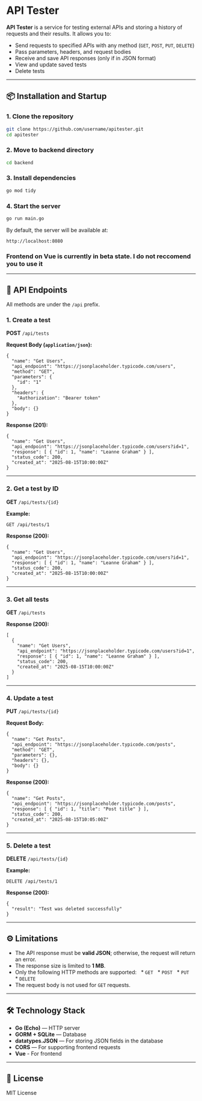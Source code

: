 # API Tester

**API Tester** is a service for testing external APIs and storing a history of requests and their results.
It allows you to:

  * Send requests to specified APIs with any method (`GET`, `POST`, `PUT`, `DELETE`)
  * Pass parameters, headers, and request bodies
  * Receive and save API responses (only if in JSON format)
  * View and update saved tests
  * Delete tests

-----

## 📦 Installation and Startup

### 1\. Clone the repository

```bash
git clone https://github.com/username/apitester.git
cd apitester
```

### 2\. Move to backend directory
```bash
cd backend
```

### 3\. Install dependencies

```bash
go mod tidy
```

### 4\. Start the server

```bash
go run main.go
```

By default, the server will be available at:

```
http://localhost:8080
```

### Frontend on Vue is currently in beta state. I do not reccomend you to use it

-----

## 📡 API Endpoints

All methods are under the `/api` prefix.

### 1\. Create a test

**POST** `/api/tests`

**Request Body (`application/json`):**

```
{
  "name": "Get Users",
  "api_endpoint": "https://jsonplaceholder.typicode.com/users",
  "method": "GET",
  "parameters": {
    "id": "1"
  },
  "headers": {
    "Authorization": "Bearer token"
  },
  "body": {}
}
```

**Response (201):**

```
{
  "name": "Get Users",
  "api_endpoint": "https://jsonplaceholder.typicode.com/users?id=1",
  "response": [ { "id": 1, "name": "Leanne Graham" } ],
  "status_code": 200,
  "created_at": "2025-08-15T10:00:00Z"
}
```

-----

### 2\. Get a test by ID

**GET** `/api/tests/{id}`

**Example:**

```
GET /api/tests/1
```

**Response (200):**

```
{
  "name": "Get Users",
  "api_endpoint": "https://jsonplaceholder.typicode.com/users?id=1",
  "response": [ { "id": 1, "name": "Leanne Graham" } ],
  "status_code": 200,
  "created_at": "2025-08-15T10:00:00Z"
}
```

-----

### 3\. Get all tests

**GET** `/api/tests`

**Response (200):**

```
[
  {
    "name": "Get Users",
    "api_endpoint": "https://jsonplaceholder.typicode.com/users?id=1",
    "response": [ { "id": 1, "name": "Leanne Graham" } ],
    "status_code": 200,
    "created_at": "2025-08-15T10:00:00Z"
  }
]
```

-----

### 4\. Update a test

**PUT** `/api/tests/{id}`

**Request Body:**

```
{
  "name": "Get Posts",
  "api_endpoint": "https://jsonplaceholder.typicode.com/posts",
  "method": "GET",
  "parameters": {},
  "headers": {},
  "body": {}
}
```

**Response (200):**

```
{
  "name": "Get Posts",
  "api_endpoint": "https://jsonplaceholder.typicode.com/posts",
  "response": [ { "id": 1, "title": "Post title" } ],
  "status_code": 200,
  "created_at": "2025-08-15T10:05:00Z"
}
```

-----

### 5\. Delete a test

**DELETE** `/api/tests/{id}`

**Example:**

```
DELETE /api/tests/1
```

**Response (200):**

```
{
  "result": "Test was deleted successfully"
}
```

-----

## ⚙️ Limitations

  * The API response must be **valid JSON**; otherwise, the request will return an error.
  * The response size is limited to **1 MB**.
  * Only the following HTTP methods are supported:
      \* `GET`
      \* `POST`
      \* `PUT`
      \* `DELETE`
  * The request body is not used for `GET` requests.

-----

## 🛠 Technology Stack

  * **Go (Echo)** — HTTP server
  * **GORM + SQLite** — Database
  * **datatypes.JSON** — For storing JSON fields in the database
  * **CORS** — For supporting frontend requests
  * **Vue** - For frontend

-----

## 📜 License

MIT License
